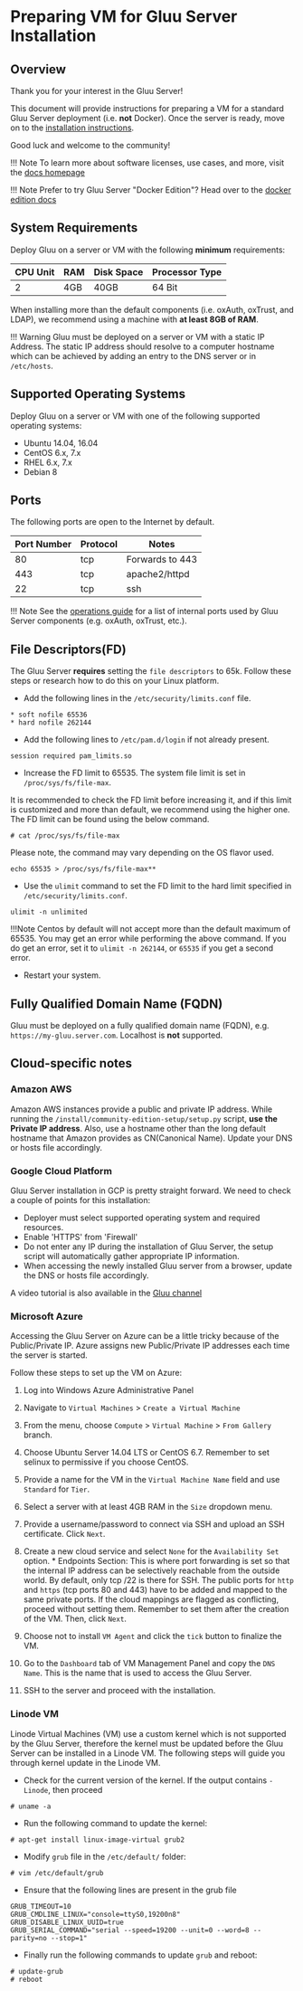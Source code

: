 # Preparing VM for Gluu Server Installation
## Overview

Thank you for your interest in the Gluu Server! 

This document will provide instructions for preparing a VM  for a standard Gluu Server deployment (i.e. **not** Docker). Once the server is ready, move on to the [installation instructions](../installation-guide/install.md). 

Good luck and welcome to the community!

!!! Note
    To learn more about software licenses, use cases, and more, visit the [docs homepage](../index.md)
    
!!! Note
    Prefer to try Gluu Server "Docker Edition"? Head over to the [docker edition docs](../docker/intro.md)
    
    
## System Requirements

Deploy Gluu on a server or VM with the following **minimum** requirements: 

|CPU Unit  |    RAM     |   Disk Space      | Processor Type |
|----------|------------|-------------------|----------------|
|       2  |    4GB     |   40GB            |  64 Bit        |


When installing more than the default components (i.e. oxAuth, oxTrust, and LDAP), we recommend using a machine with **at least 8GB of RAM**. 


!!! Warning
    Gluu must be deployed on a server or VM with a static IP Address. The static IP address should resolve to a computer hostname which can be achieved by adding an entry to the DNS server or in `/etc/hosts`.     
    

## Supported Operating Systems
Deploy Gluu on a server or VM with one of the following supported operating systems:

- Ubuntu 14.04, 16.04
- CentOS 6.x, 7.x
- RHEL 6.x, 7.x
- Debian 8

## Ports

The following ports are open to the Internet by default.

|       Port Number     |       Protocol        |   Notes          |
|-----------------------|-----------------------|------------------|
|       80              |       tcp             | Forwards to 443  |
|       443             |       tcp             | apache2/httpd    |
|       22              |       tcp             | ssh              |

!!! Note
    See the [operations guide](../operation/ports.md) for a list of internal ports used by Gluu Server components (e.g. oxAuth, oxTrust, etc.). 

## File Descriptors(FD)

The Gluu Server **requires** setting the `file descriptors` to 65k. 
Follow these steps or research how to do this on your Linux platform.

* Add the following lines in the `/etc/security/limits.conf` file.

```
* soft nofile 65536
* hard nofile 262144
```

* Add the following lines to `/etc/pam.d/login` if not already present.
```
session required pam_limits.so
```

* Increase the FD limit to 65535. The system file limit 
is set in `/proc/sys/fs/file-max`.

It is recommended to check the FD limit before increasing it, 
and if this limit is customized and more than default, 
we recommend using the higher one.
The FD limit can be found using the below command. 

```
# cat /proc/sys/fs/file-max
```
Please note, the command may vary depending on the OS flavor used.

```
echo 65535 > /proc/sys/fs/file-max**
```
* Use the `ulimit` command to set the FD limit to the hard limit specified in `/etc/security/limits.conf`.

```
ulimit -n unlimited
```

!!!Note
    Centos by default will not accept more than the default maximum of 65535. You may get an error while performing the above command. If you do get an error, set it to `ulimit -n 262144`, or `65535` if you get a second error.

* Restart your system.     

## Fully Qualified Domain Name (FQDN)

Gluu must be deployed on a fully qualified domain name (FQDN), e.g. `https://my-gluu.server.com`. Localhost is **not** supported. 

## Cloud-specific notes

### Amazon AWS      

Amazon AWS instances provide a public and private IP address. While
running the `/install/community-edition-setup/setup.py` script, **use the
Private IP address**. Also, use a hostname other than the long default
hostname that Amazon provides as CN(Canonical Name). Update your DNS or hosts file accordingly.

### Google Cloud Platform

Gluu Server installation in GCP is pretty straight forward. We need to check a couple of 
points for this installation: 

 - Deployer must select supported operating system and required resources. 
 - Enable 'HTTPS' from 'Firewall'
 - Do not enter any IP during the installation of Gluu Server, the setup script will automatically 
gather appropriate IP information. 
 - When accessing the newly installed Gluu server from a browser, update the DNS or hosts file accordingly. 
 
 A video tutorial is also available in the [Gluu channel](https://www.youtube.com/watch?v=0RskrQG8km8)

### Microsoft Azure      

Accessing the Gluu Server on Azure can be a little tricky because of
the Public/Private IP. Azure assigns new Public/Private IP
addresses each time the server is started. 

Follow these steps to set up the VM on Azure:
    
1. Log into Windows Azure Administrative Panel

2. Navigate to `Virtual Machines` > `Create a Virtual Machine`

3. From the menu, choose `Compute` > `Virtual Machine` > `From Gallery` branch.

4. Choose Ubuntu Server 14.04 LTS or CentOS 6.7. Remember to set selinux
   to permissive if you choose CentOS.

5. Provide a name for the VM in the `Virtual Machine Name` field and use `Standard` for `Tier`.

6. Select a server with at least 4GB RAM in the `Size` dropdown menu.

7. Provide a username/password to connect via SSH and upload an SSH certificate. Click `Next`.

8. Create a new cloud service and select `None` for the `Availability Set` option.
        * Endpoints Section: This is where port forwarding is set so
      that the internal IP address can be selectively reachable from
      the outside world. By default, only tcp /22 is there for SSH. The
      public ports for `http` and `https` (tcp ports 80 and 443) have to be
      added and mapped to the same private ports. If the cloud mappings
      are flagged as conflicting, proceed without setting them. Remember to
      set them after the creation of the VM. Then, click `Next`.

9. Choose not to install `VM Agent` and click the `tick` button to
   finalize the VM.

10. Go to the `Dashboard` tab of VM Management Panel and copy the `DNS
    Name`. This is the name that is used to access the Gluu Server.

11. SSH to the server and proceed with the 
    installation.


### Linode VM

Linode Virtual Machines (VM) use a custom kernel which is not 
supported by the Gluu Server, therefore the kernel must be updated before 
the Gluu Server can be installed in a Linode VM. The following steps will 
guide you through kernel update in the Linode VM.

* Check for the current version of the kernel. If the output contains `-Linode`, then proceed
```
# uname -a
```

* Run the following command to update the kernel:
```
# apt-get install linux-image-virtual grub2
```

* Modify `grub` file in the `/etc/default/` folder:
```
# vim /etc/default/grub
```

  * Ensure that the following lines are present in the grub file
```
GRUB_TIMEOUT=10
GRUB_CMDLINE_LINUX="console=ttyS0,19200n8"
GRUB_DISABLE_LINUX_UUID=true
GRUB_SERIAL_COMMAND="serial --speed=19200 --unit=0 --word=8 --parity=no --stop=1"
```

* Finally run the following commands to update `grub` and reboot:
```
# update-grub
# reboot
```
